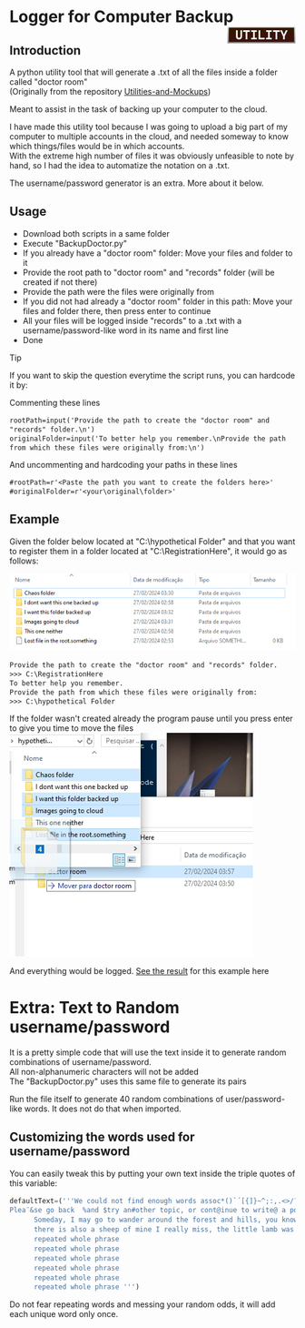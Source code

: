 <h1>
  Logger for Computer Backup
  <img src="https://github.com/cluster-coder/cluster-coder/blob/86c9f575c16835d153d9008a2dd7582e53b89725/Assets/Utility_Badge.png" height=30 align="right">
</h1>

## Introduction
A python utility tool that will generate a .txt of all the files inside a folder called "doctor room"  
(Originally from the repository [Utilities-and-Mockups](https://github.com/cluster-coder/Utilities-and-Mockups/tree/main/Logger%20for%20Computer%20Backup)) 

Meant to assist in the task of backing up your computer to the cloud.

I have made this utility tool because I was going to upload a big part of my computer to multiple accounts in the cloud, and needed someway to know which things/files would be in which accounts.  
With the extreme high number of files it was obviously unfeasible to note by hand, so I had the idea to automatize the notation on a .txt.

The username/password generator is an extra. More about it below.

## Usage
- Download both scripts in a same folder
- Execute "BackupDoctor.py"
- If you already have a "doctor room" folder: Move your files and folder to it
- Provide the root path to "doctor room" and "records" folder (will be created if not there)
- Provide the path were the files were originally from
- If you did not had already a "doctor room" folder in this path: Move your files and folder there, then press enter to continue
- All your files will be logged inside "records" to a .txt with a username/password-like word in its name and first line
- Done

>[!TIP]
>If you want to skip the question everytime the script runs, you can hardcode it by:
>
>Commenting these lines
>```
>rootPath=input('Provide the path to create the "doctor room" and "records" folder.\n')
>originalFolder=input('To better help you remember.\nProvide the path from which these files were originally from:\n')
>```
>And uncommenting and hardcoding your paths in these lines
>```
>#rootPath=r'<Paste the path you want to create the folders here>'
>#originalFolder=r'<your\original\folder>'
>```

## Example
Given the folder below located at "C:\hypothetical Folder" and that you want to register them in a folder located at "C:\RegistrationHere", it would go as follows:

<img src="Demo/Backup Demonstration Example.png">

```
Provide the path to create the "doctor room" and "records" folder.
>>> C:\RegistrationHere
To better help you remember.
Provide the path from which these files were originally from:
>>> C:\hypothetical Folder
```
If the folder wasn't created already the program pause until you press enter to give you time to move the files
![](Demo/GoingToDoctor.jpg)

And everything would be logged. [See the result](Demo/RegistrationHere/records/thereWe31.txt) for this example here


# Extra: Text to Random username/password
It is a pretty simple code that will use the text inside it to generate random combinations of username/password.  
All non-alphanumeric characters will not be added  
The "BackupDoctor.py" uses this same file to generate its pairs

Run the file itself to generate 40 random combinations of user/password-like words. It does not do that when imported.

## Customizing the words used for username/password
You can easily tweak this by putting your own text inside the triple quotes of this variable:
```python
defaultText=('''We could not find enough words assoc*()`´[{]}~^;:,.<>/?°iated with Sheep, Sand, Lamb, Wolf.\n
Plea¨&se go back  %and $try an#other topic, or cont@inue to write@ a poem about missing.
      Someday, I may go to wander around the forest and hills, you know, just to get started on looking for these missing people,
      there is also a sheep of mine I really miss, the little lamb was eaten by the wolf
      repeated whole phrase 
      repeated whole phrase 
      repeated whole phrase 
      repeated whole phrase 
      repeated whole phrase 
      repeated whole phrase ''')
```
Do not fear repeating words and messing your random odds, it will add each unique word only once.
